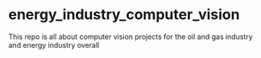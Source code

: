# energy_industry_computer_vision
This repo is all about computer vision projects for the oil and gas industry and energy industry overall
